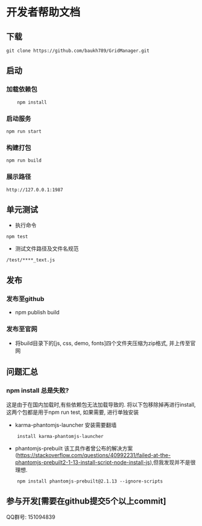 # 开发者帮助文档
## 下载
```git
git clone https://github.com/baukh789/GridManager.git
```

## 启动
### 加载依赖包
```
	npm install
```
### 启动服务
```
npm run start
```
### 构建打包
```
npm run build
```
### 展示路径 
```
http://127.0.0.1:1987
```

## 单元测试
- 执行命令
```
npm test
```
- 测试文件路径及文件名规范
```
/test/****_text.js
```

## 发布
### 发布至github
- npm publish build
### 发布至官网
- 将build目录下的[js, css, demo, fonts]四个文件夹压缩为zip格式, 并上传至官网

## 问题汇总
### npm install 总是失败?
这是由于在国内加载时,有些依赖包无法加载导致的. 将以下包移除掉再进行install, 这两个包都是用于npm run test, 如果需要, 进行单独安装
- karma-phantomjs-launcher  安装需要翻墙
```
	install karma-phantomjs-launcher
```
- phantomjs-prebuilt 该工具作者曾公布的解决方案 (https://stackoverflow.com/questions/40992231/failed-at-the-phantomjs-prebuilt2-1-13-install-script-node-install-js),但我发现并不是很理想.
```
	npm install phantomjs-prebuilt@2.1.13 --ignore-scripts
```

## 参与开发[需要在github提交5个以上commit]
QQ群号: 151094839

